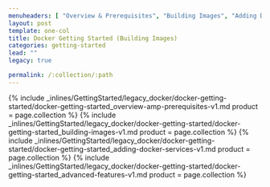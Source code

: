 ```yaml
---
menuheaders: [ "Overview & Prerequisites", "Building Images", "Adding Docker Services", "Advanced Features" ]
layout: post
template: one-col
title: Docker Getting Started (Building Images)
categories: getting-started
lead: ""
legacy: true

permalink: /:collection/:path
---
```





<a href="#overview-and-prerequisites"></a>{% include _inlines/GettingStarted/legacy_docker/docker-getting-started/docker-getting-started_overview-amp-prerequisites-v1.md  product = page.collection %}
<a href="#building-images"></a>{% include _inlines/GettingStarted/legacy_docker/docker-getting-started/docker-getting-started_building-images-v1.md  product = page.collection %}
<a href="#adding-docker-services"></a>{% include _inlines/GettingStarted/legacy_docker/docker-getting-started/docker-getting-started_adding-docker-services-v1.md  product = page.collection %}
<a href="#advanced-features"></a>{% include _inlines/GettingStarted/legacy_docker/docker-getting-started/docker-getting-started_advanced-features-v1.md  product = page.collection %}